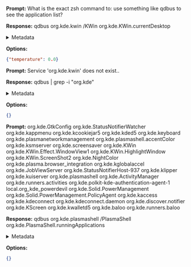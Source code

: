 **Prompt:**
What is the exact zsh command to: use something like qdbus to see the application list?


**Response:**
qdbus org.kde.kwin /KWin org.kde.KWin.currentDesktop


<details><summary>Metadata</summary>

- Duration: 2515 ms
- Datetime: 2023-08-28T16:19:46.553593
- Model: gpt-4-0613

</details>

**Options:**
```json
{"temperature": 0.0}
```

**Prompt:**
Service 'org.kde.kwin' does not exist..

**Response:**
qdbus | grep -i "org.kde"

<details><summary>Metadata</summary>

- Duration: 1545 ms
- Datetime: 2023-08-28T16:23:21.709145
- Model: gpt-4-0613

</details>

**Options:**
```json
{}
```

**Prompt:**
 org.kde.GtkConfig
 org.kde.StatusNotifierWatcher
 org.kde.kappmenu
 org.kde.kcookiejar5
 org.kde.kded5
 org.kde.keyboard
 org.kde.plasmanetworkmanagement
 org.kde.plasmashell.accentColor
 org.kde.ksmserver
 org.kde.screensaver
 org.kde.KWin
 org.kde.KWin.Effect.WindowView1
 org.kde.KWin.HighlightWindow
 org.kde.KWin.ScreenShot2
 org.kde.NightColor
 org.kde.plasma.browser_integration
 org.kde.kglobalaccel
 org.kde.JobViewServer
 org.kde.StatusNotifierHost-937
 org.kde.klipper
 org.kde.kuiserver
 org.kde.plasmashell
 org.kde.ActivityManager
 org.kde.runners.activities
 org.kde.polkit-kde-authentication-agent-1
 local.org_kde_powerdevil
 org.kde.Solid.PowerManagement
 org.kde.Solid.PowerManagement.PolicyAgent
 org.kde.kaccess
 org.kde.kdeconnect
 org.kde.kdeconnect.daemon
 org.kde.discover.notifier
 org.kde.KScreen
 org.kde.kwalletd5
 org.kde.baloo
 org.kde.runners.baloo


**Response:**
qdbus org.kde.plasmashell /PlasmaShell org.kde.PlasmaShell.runningApplications

<details><summary>Metadata</summary>

- Duration: 3205 ms
- Datetime: 2023-08-28T16:24:44.122255
- Model: gpt-4-0613

</details>

**Options:**
```json
{}
```

